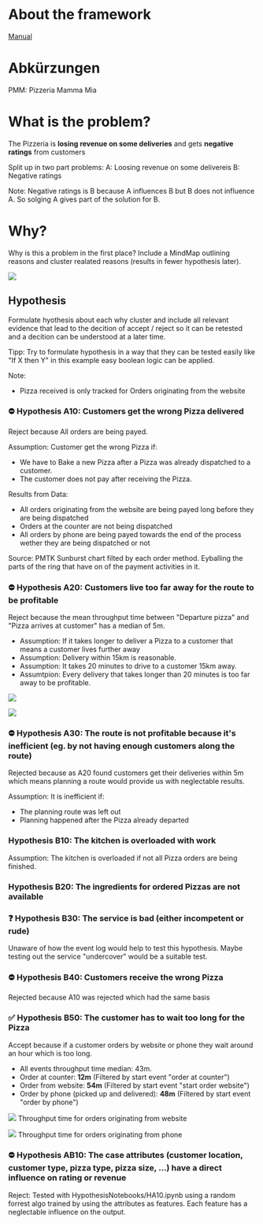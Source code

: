 # About the framework

[Manual](Manual.md)

# Abkürzungen

PMM: Pizzeria Mamma Mia

# What is the problem?

The Pizzeria is **losing revenue on some deliveries** and gets **negative ratings** from customers

Split up in two part problems:
A: Loosing revenue on some delivereis
B: Negative ratings

Note: Negative ratings is B because A influences B but B does not influence A. So solging A gives part of the solution for B.

# Why?

Why is this a problem in the first place? Include a MindMap outlining reasons and cluster realated reasons (results in fewer hypothesis later).

![](build/Why.svg)



## Hypothesis

Formulate hyothesis about each why cluster and include all relevant evidence that lead to the decition of accept / reject so it can be retested and a decition can be understood at a later time.

Tipp: Try to formulate hypothesis in a way that they can be tested easily like "If X then Y" in this example easy boolean logic can be applied.

<!--

### ✅ / ⛔️ / ❓ Hypothesis 1

Status: Accepted / Rejected / Insufficient Evidence to Accept or Reject

Reasoning:
Why is this hypothesis accepted / rejected


Sometimes mapping the hypothesis in an argument map like this can help applying boolean logic and testing the hypothesis:

![](build/Hypothesis_1.svg)

-->

Note:
- Pizza received is only tracked for Orders originating from the website

### ⛔️ Hypothesis A10: Customers get the wrong Pizza delivered
Reject because All orders are being payed.

Assumption: Customer get the wrong Pizza if:
- We have to Bake a new Pizza after a Pizza was already dispatched to a customer.
- The customer does not pay after receiving the Pizza.

Results from Data:
- All orders originating from the website are being payed long before they are being dispatched
- Orders at the counter are not being dispatched
- All orders by phone are being payed towards the end of the process wether they are being dispatched or not

Source: PMTK Sunburst chart filted by each order method. Eyballing the parts of the ring that have on of the payment activities in it.

### ⛔️ Hypothesis A20: Customers live too far away for the route to be profitable
Reject because the mean throughput time between "Departure pizza" and "Pizza arrives at customer" has a median of 5m.

- Assumption: If it takes longer to deliver a Pizza to a customer that means a customer lives further away
- Assumption: Delivery within 15km is reasonable.
- Assumption: It takes 20 minutes to drive to a customer 15km away.
- Assumtpion: Every delivery that takes longer than 20 minutes is too far away to be profitable.

![](PMTKScreenshots/HA20/Filter.png)

![](PMTKScreenshots/HA20/Boxplot.png)


### ⛔️ Hypothesis A30: The route is not profitable because it's inefficient (eg. by not having enough customers along the route)
Rejected because as A20 found customers get their deliveries within 5m which means planning a route would provide us with neglectable results.

Assumption: It is inefficient if:
- The planning route was left out
- Planning happened after the Pizza already departed


### Hypothesis B10: The kitchen is overloaded with work
Assumption: The kitchen is overloaded if not all Pizza orders are being finished.


### Hypothesis B20: The ingredients for ordered Pizzas are not available


### ❓ Hypothesis B30: The service is bad (either incompetent or rude)
Unaware of how the event log would help to test this hypothesis. Maybe testing out the service "undercover" would be a suitable test.


### ⛔️ Hypothesis B40: Customers receive the wrong Pizza
Rejected because A10 was rejected which had the same basis


### ✅ Hypothesis B50: The customer has to wait too long for the Pizza
Accept because if a customer orders by website or phone they wait around an hour which is too long.

- All events throughput time median: 43m.
- Order at counter: **12m** (Filtered by start event "order at counter")
- Order from website:  **54m** (Filtered by start event "start order website")
- Order by phone (picked up and delivered): **48m** (Filtered by start event "order by phone")

![](PMTKScreenshots/HB50/FilteredByStartOrderWebsite.png)
Throughput time for orders originating from website


![](PMTKScreenshots/HB50/FilteredByStartOrderPhone.png)
Throughput time for orders originating from phone


### ⛔️ Hypothesis AB10: The case attributes (customer location, customer type, pizza type, pizza size, ...) have a direct influence on rating or revenue
Reject: Tested with HypothesisNotebooks/HA10.ipynb using a random forrest algo trained by using the attributes as features. Each feature has a neglectable influence on the output.



<!--
# How?

Brainstorm ideas on how to solve the problem in a mind map here.

![](build/How.svg)

## Hypothesis

Formulate hypothesis and cluster again but this time the hypothesis is meant to check how valuable each course of action would realy be. Eg. "Doing X is a worthwhile effort to solve this problem".


# Do

Now strategice / Plan any actions that are woth taking as outlined in the how part. And execute them.

Sometimes not all viable options can be taken at the same time use Network diagrams or Weighted Sum Analysis to make a decition on which to take.

-->
